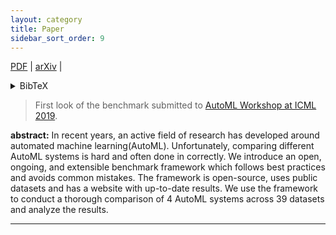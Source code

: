```yaml
---
layout: category
title: Paper
sidebar_sort_order: 9
---
```

[PDF](https://www.automl.org/wp-content/uploads/2019/06/automlws2019_Paper45.pdf) \| [arXiv](https://arxiv.org/abs/1907.00909) \| <details><summary>BibTeX</summary>
> @article{amlb2019,
  title={An Open Source AutoML Benchmark},
  author={Gijsbers, P. and LeDell, E. and Porier, S. and Thomas, J. and Bischl, B. and Vanschoren, J.},
  journal={arXiv preprint arXiv:1907.00909 [cs.LG]},
  url={https://arxiv.org/abs/1907.00909},
  note={Accepted at AutoML Workshop at ICML 2019},
  year={2019}
}
</details>

> First look of the benchmark submitted to [AutoML Workshop at ICML 2019](https://sites.google.com/view/automl2019icml).

**abstract:** In recent years, an active field of research has developed around automated machine learning(AutoML). 
Unfortunately,  comparing  different  AutoML  systems  is  hard  and  often  done in correctly. 
We introduce an open, ongoing, and extensible benchmark framework which follows best practices and avoids common mistakes.
The framework is open-source, uses public datasets and has a website with up-to-date results.
We use the framework to conduct a thorough comparison of 4 AutoML systems across 39 datasets and analyze the results.

---

